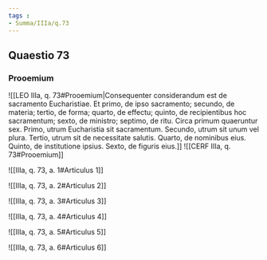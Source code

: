 ```yaml
---
tags : 
- Summa/IIIa/q.73
---
```


## Quaestio 73

### Prooemium

![[LEO IIIa, q. 73#Prooemium|Consequenter considerandum est de sacramento Eucharistiae. Et primo, de ipso sacramento; secundo, de materia; tertio, de forma; quarto, de effectu; quinto, de recipientibus hoc sacramentum; sexto, de ministro; septimo, de ritu. Circa primum quaeruntur sex. Primo, utrum Eucharistia sit sacramentum. Secundo, utrum sit unum vel plura. Tertio, utrum sit de necessitate salutis. Quarto, de nominibus eius. Quinto, de institutione ipsius. Sexto, de figuris eius.]]
![[CERF IIIa, q. 73#Prooemium]]

![[IIIa, q. 73, a. 1#Articulus 1]]

![[IIIa, q. 73, a. 2#Articulus 2]]

![[IIIa, q. 73, a. 3#Articulus 3]]

![[IIIa, q. 73, a. 4#Articulus 4]]

![[IIIa, q. 73, a. 5#Articulus 5]]

![[IIIa, q. 73, a. 6#Articulus 6]]

